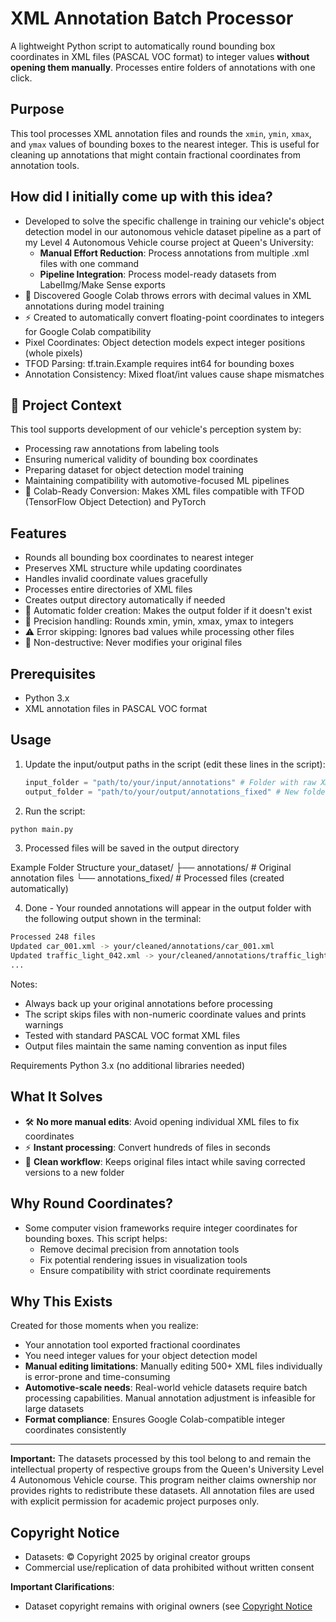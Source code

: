 # XML Annotation Batch Processor

A lightweight Python script to automatically round bounding box coordinates in XML files (PASCAL VOC format) to integer values **without opening them manually**. Processes entire folders of annotations with one click.

## Purpose

This tool processes XML annotation files and rounds the `xmin`, `ymin`, `xmax`, and `ymax` values of bounding boxes to the nearest integer. This is useful for cleaning up annotations that might contain fractional coordinates from annotation tools.


## How did I initially come up with this idea?
- Developed to solve the specific challenge in training our vehicle's object detection model in our autonomous vehicle dataset pipeline as a part of my Level 4 Autonomous Vehicle course project at Queen's University:
  - **Manual Effort Reduction**: Process annotations from multiple .xml files with one command
  - **Pipeline Integration**: Process model-ready datasets from LabelImg/Make Sense exports
- 🚫 Discovered Google Colab throws errors with decimal values in XML annotations during model training  
- ⚡ Created to automatically convert floating-point coordinates to integers for Google Colab compatibility
- Pixel Coordinates: Object detection models expect integer positions (whole pixels)
- TFOD Parsing: tf.train.Example requires int64 for bounding boxes
- Annotation Consistency: Mixed float/int values cause shape mismatches


## 🚗 Project Context
This tool supports development of our vehicle's perception system by:
- Processing raw annotations from labeling tools
- Ensuring numerical validity of bounding box coordinates
- Preparing dataset for object detection model training
- Maintaining compatibility with automotive-focused ML pipelines
- 🔧 Colab-Ready Conversion: Makes XML files compatible with TFOD (TensorFlow Object Detection) and PyTorch


## Features
- Rounds all bounding box coordinates to nearest integer
- Preserves XML structure while updating coordinates
- Handles invalid coordinate values gracefully
- Processes entire directories of XML files
- Creates output directory automatically if needed
- 🔄 Automatic folder creation: Makes the output folder if it doesn't exist
- 🎯 Precision handling: Rounds xmin, ymin, xmax, ymax to integers
- ⚠️ Error skipping: Ignores bad values while processing other files
- 🧹 Non-destructive: Never modifies your original files

## Prerequisites

- Python 3.x
- XML annotation files in PASCAL VOC format

## Usage

1. Update the input/output paths in the script (edit these lines in the script):
   ```python
   input_folder = "path/to/your/input/annotations" # Folder with raw XMLs
   output_folder = "path/to/your/output/annotations_fixed" # New folder for corrected files
   ```

2. Run the script:
  ```bash
  python main.py
  ```

3. Processed files will be saved in the output directory

Example Folder Structure
your_dataset/
├── annotations/          # Original annotation files
└── annotations_fixed/    # Processed files (created automatically)

4. Done - Your rounded annotations will appear in the output folder with the following output shown in the terminal:
```bash
Processed 248 files
Updated car_001.xml -> your/cleaned/annotations/car_001.xml
Updated traffic_light_042.xml -> your/cleaned/annotations/traffic_light_042.xml
...
```

Notes:
- Always back up your original annotations before processing
- The script skips files with non-numeric coordinate values and prints warnings
- Tested with standard PASCAL VOC format XML files
- Output files maintain the same naming convention as input files

Requirements
Python 3.x (no additional libraries needed)

## What It Solves
- 🛠️ **No more manual edits**: Avoid opening individual XML files to fix coordinates
- ⚡ **Instant processing**: Convert hundreds of files in seconds
- 📂 **Clean workflow**: Keeps original files intact while saving corrected versions to a new folder


## Why Round Coordinates?
- Some computer vision frameworks require integer coordinates for bounding boxes. This script helps:
  - Remove decimal precision from annotation tools
  - Fix potential rendering issues in visualization tools
  - Ensure compatibility with strict coordinate requirements

## Why This Exists
Created for those moments when you realize:

- Your annotation tool exported fractional coordinates
- You need integer values for your object detection model
- **Manual editing limitations**: Manually editing 500+ XML files individually is error-prone and time-consuming  
- **Automotive-scale needs**: Real-world vehicle datasets require batch processing capabilities. Manual annotation adjustment is infeasible for large datasets  
- **Format compliance**: Ensures Google Colab-compatible integer coordinates consistently  

---

**Important:** The datasets processed by this tool belong to and remain the intellectual property of respective groups from the Queen's University Level 4 Autonomous Vehicle course. This program neither claims ownership nor provides rights to redistribute these datasets. All annotation files are used with explicit permission for academic project purposes only.




## Copyright Notice
- Datasets: © Copyright 2025 by original creator groups
- Commercial use/replication of data prohibited without written consent

**Important Clarifications**:
- Dataset copyright remains with original owners (see [Copyright Notice](#copyright-notice)

